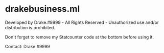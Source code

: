 # drakebusiness.ml
Developed by Drake.#9999 - All Rights Reserved - Unauthorized use and/or distribution is prohibited.


Don't forget to remove my Statcounter code at the bottom before using it.


Contact: Drake.#9999
